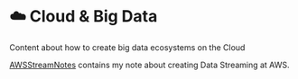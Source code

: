 # :cloud: Cloud & Big Data

Content about how to create big data ecosystems on the Cloud

[AWSStreamNotes](https://htmlpreview.github.io/?https://github.com/natmurad/miscellaneous/blob/main/AWSStreamNotes.html) contains my note about creating Data Streaming at AWS.
